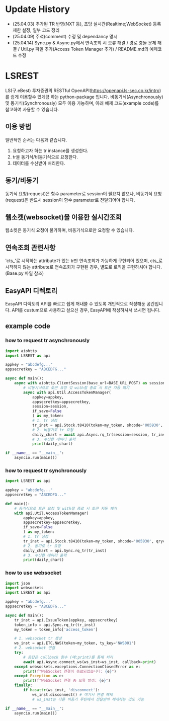 # Update History
- (25.04.03) 추가된 TR 반영(NXT 등), 초당 실시간(Realtime;WebSocket) 등록제한 설정, 일부 코드 정리
- (25.04.09) 주석(comment) 수정 및 dependancy 명시
- (25.04.14) Sync.py & Async.py에서 연속조회 시 오류 해결 / 경로 충돌 문제 해결 / Util.py 파일 추가(Access Token Manager 추가) / README.md의 예제코드 수정

# LSREST
LS(구.eBest) 투자증권의 RESTful OpenAPI(https://openapi.ls-sec.co.kr/intro)를 쉽게 이용할수 있게끔 하는 python-package 입니다.
비동기식(Asynchronously) 및 동기식(Synchronously) 모두 이용 가능하며, 
아래 예제 코드(example code)를 참고하여 사용할 수 있습니다.

## 이용 방법
일반적인 순서는 다음과 같습니다.
1. 요청하고자 하는 tr instance를 생성한다.
2. tr을 동기식/비동기식으로 요청한다.
3. 데이터를 수신받아 처리한다.

## 동기/비동기
동기식 요청(request)은 함수 parameter로 session이 필요치 않으나, 
비동기식 요청(request)은 반드시 session이 함수 parameter로 전달되어야 합니다.

## 웹소켓(websocket)을 이용한 실시간조회
웹소켓은 동기식 요청이 불가하며, 비동기식으로만 요청할 수 있습니다.

## 연속조회 관련사항
'cts_'로 시작하는 attribute가 있는 tr만 연속조회가 가능하게 구현되어 있으며,
cts_로 시작하지 않는 attribute로 연속조회가 구현된 경우, 별도로 로직을 구현하셔야 합니다. (Base.py 파일 참조)

## EasyAPI 디렉토리
EasyAPI 디렉토리 API를 빠르고 쉽게 꺼내쓸 수 있도록 개인적으로 작성해둔 공간입니다.
API를 custum으로 사용하고 싶으신 경우, EasyAPI에 작성하셔서 쓰시면 됩니다.


## example code
### how to request tr asynchronously
```python
import aiohttp
import LSREST as api

appkey = "abcdefg..."
appsecretkey = "ABCEDFG..."

async def main():
    async with aiohttp.ClientSession(base_url=BASE_URL_POST) as session:
        # 비동기식으로 토큰 요청 및 with절 종료 시 토큰 자동 폐기
        async with api.Util.AccessTokenManager(
            appkey=appkey, 
            appsecretkey=appsecretkey, 
            session=session, 
            if_save=False
            ) as my_token:
            # 1. tr 생성
            tr_inst = api.Stock.t8410(token=my_token, shcode='005930', qrycnt=1000, sdate='20200101', edate='20230926')
            # 2. 비동기로 tr 요청
            daily_chart = await api.Async.rq_tr(session=session, tr_inst=tr_inst)
            # 3. 수신한 데이터 출력
            print(daily_chart)

if __name__ == "__main__":
    asyncio.run(main())


```


### how to request tr synchronously

```python
import LSREST as api

appkey = "abcdefg..."
appsecretkey = "ABCEDFG..."

def main():
    # 동기식으로 토큰 요청 및 with절 종료 시 토큰 자동 폐기
    with api.Util.AccessTokenManager(
        appkey=appkey, 
        appsecretkey=appsecretkey, 
        if_save=False
        ) as my_token:
        # 1. tr 생성
        tr_inst = api.Stock.t8410(token=my_token, shcode='005930', qrycnt=1000, sdate='20200101', edate='20230926')
        # 2. 동기로 tr 요청
        daily_chart = api.Sync.rq_tr(tr_inst)
        # 3. 수신한 데이터 출력
        print(daily_chart)
```

### how to use websocket

```python
import json
import websockets
import LSREST as api

appkey = "abcdefg..."
appsecretkey = "ABCEDFG..."

async def main():
    tr_inst = api.IssueToken(appkey, appsecretkey)
    token_info = api.Sync.rq_tr(tr_inst)
    my_token = token_info['access_token']

    # 1. websocket tr 생성
    ws_inst = api.ETC.NWS(token=my_token, ty_key='NWS001')
    # 2. websocket 연결
    try:
        # 응답은 callback 함수 (예:print)를 통해 처리
        await api.Async.connect_ws(ws_inst=ws_inst, callback=print)
    except websockets.exceptions.ConnectionClosedError as e:
        print(f"WebSocket 연결이 종료되었습니다: {e}")
    except Exception as e:
        print(f"WebSocket 연결 중 오류 발생: {e}")
    finally:
        if hasattr(ws_inst, 'disconnect'):
            ws_inst.disconnect() # 여기서 연결 해제
            # ws_inst는 다른 비동기 루틴에서 전달받아 해제하는 것도 가능

if __name__ == "__main__":
    asyncio.run(main())

```
